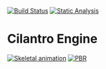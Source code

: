 [![Build Status](https://github.com/dpilawa/cilantro/workflows/build/badge.svg)](https://github.com/dpilawa/cilantro/actions?workflow=build)
[![Static Analysis](https://github.com/dpilawa/cilantro/workflows/static-analysis/badge.svg)](https://github.com/dpilawa/cilantro/actions?workflow=static-analysis)
# Cilantro Engine
[![Skeletal animation](https://img.youtube.com/vi/LbIv0L_MZGI/0.jpg)](https://www.youtube.com/watch?v=LbIv0L_MZGI)
[![PBR](https://img.youtube.com/vi/J4nGvD1Ytcc/0.jpg)](https://www.youtube.com/watch?v=J4nGvD1Ytcc)

